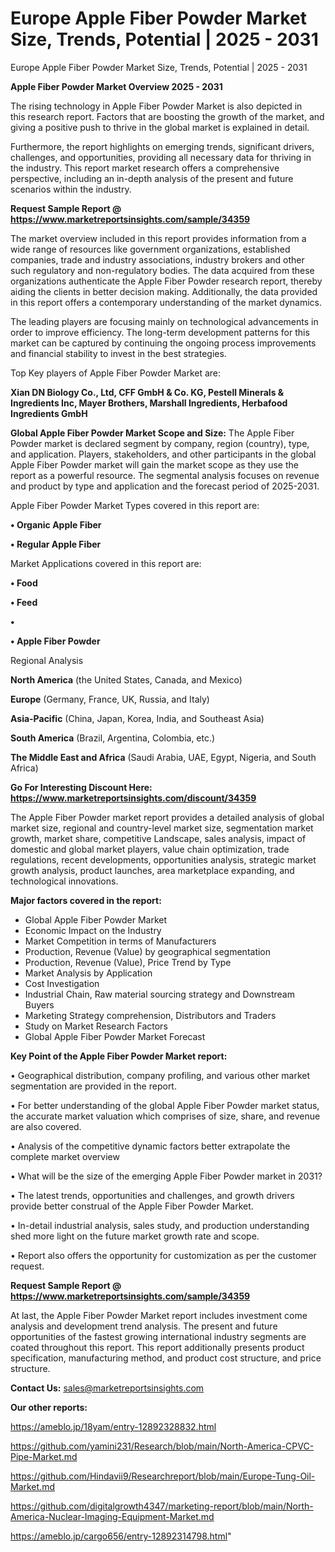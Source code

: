 # Europe Apple Fiber Powder Market Size, Trends, Potential | 2025 - 2031
Europe Apple Fiber Powder Market Size, Trends, Potential | 2025 - 2031

<Strong> Apple Fiber Powder Market Overview 2025 - 2031</strong>

The rising technology in Apple Fiber Powder Market is also depicted in this research report. Factors that are boosting the growth of the market, and giving a positive push to thrive in the global market is explained in detail.

Furthermore, the report highlights on emerging trends, significant drivers, challenges, and opportunities, providing all necessary data for thriving in the industry. This report market research offers a comprehensive perspective, including an in-depth analysis of the present and future scenarios within the industry.

<strong>Request Sample Report @ <a href=https://www.marketreportsinsights.com/sample/34359>https://www.marketreportsinsights.com/sample/34359</a></strong>

The market overview included in this report provides information from a wide range of resources like government organizations, established companies, trade and industry associations, industry brokers and other such regulatory and non-regulatory bodies. The data acquired from these organizations authenticate the Apple Fiber Powder research report, thereby aiding the clients in better decision making. Additionally, the data provided in this report offers a contemporary understanding of the market dynamics.

The leading players are focusing mainly on technological advancements in order to improve efficiency. The long-term development patterns for this market can be captured by continuing the ongoing process improvements and financial stability to invest in the best strategies.

Top Key players of Apple Fiber Powder Market are:

<strong>Xian DN Biology Co., Ltd, CFF GmbH & Co. KG, Pestell Minerals & Ingredients Inc, Mayer Brothers, Marshall Ingredients, Herbafood Ingredients GmbH</strong>

<strong><b>Global Apple Fiber Powder Market Scope and Size:</b></strong>
The Apple Fiber Powder market is declared segment by company, region (country), type, and application. Players, stakeholders, and other participants in the global Apple Fiber Powder market will gain the market scope as they use the report as a powerful resource. The segmental analysis focuses on revenue and product by type and application and the forecast period of 2025-2031.

Apple Fiber Powder Market Types covered in this report are:

<strong>•  Organic Apple Fiber

•  Regular Apple Fiber</strong>

Market Applications covered in this report are:

<strong>•  Food

•  Feed

•  

•  Apple Fiber Powder</strong> 

Regional Analysis

<strong>North America</strong> (the United States, Canada, and Mexico)

<strong>Europe</strong> (Germany, France, UK, Russia, and Italy)

<strong>Asia-Pacific</strong> (China, Japan, Korea, India, and Southeast Asia)

<strong>South America</strong> (Brazil, Argentina, Colombia, etc.)

<strong>The Middle East and Africa</strong> (Saudi Arabia, UAE, Egypt, Nigeria, and South Africa)

<strong>Go For Interesting Discount Here: <a href=https://www.marketreportsinsights.com/discount/34359>https://www.marketreportsinsights.com/discount/34359</a></strong>

The Apple Fiber Powder market report provides a detailed analysis of global market size, regional and country-level market size, segmentation market growth, market share, competitive Landscape, sales analysis, impact of domestic and global market players, value chain optimization, trade regulations, recent developments, opportunities analysis, strategic market growth analysis, product launches, area marketplace expanding, and technological innovations.

<strong><b>Major factors covered in the report:</b></strong>
<ul>
  <li>Global Apple Fiber Powder Market </li>
  <li>Economic Impact on the Industry</li>
  <li>Market Competition in terms of Manufacturers</li>
  <li>Production, Revenue (Value) by geographical segmentation</li>
  <li>Production, Revenue (Value), Price Trend by Type</li>
  <li>Market Analysis by Application</li>
  <li>Cost Investigation</li>
  <li>Industrial Chain, Raw material sourcing strategy and Downstream Buyers</li>
  <li>Marketing Strategy comprehension, Distributors and Traders</li>
  <li>Study on Market Research Factors</li>
  <li>Global Apple Fiber Powder Market Forecast</li>
</ul>

<strong><b>Key Point of the Apple Fiber Powder Market report:</b></strong>

• Geographical distribution, company profiling, and various other market segmentation are provided in the report.

• For better understanding of the global Apple Fiber Powder market status, the accurate market valuation which comprises of size, share, and revenue are also covered.

• Analysis of the competitive dynamic factors better extrapolate the complete market overview

• What will be the size of the emerging Apple Fiber Powder market in 2031?

• The latest trends, opportunities and challenges, and growth drivers provide better construal of the Apple Fiber Powder Market.

• In-detail industrial analysis, sales study, and production understanding shed more light on the future market growth rate and scope.

• Report also offers the opportunity for customization as per the customer request.

<strong>Request Sample Report @ <a href=https://www.marketreportsinsights.com/sample/34359>https://www.marketreportsinsights.com/sample/34359</a></strong>

At last, the Apple Fiber Powder Market report includes investment come analysis and development trend analysis. The present and future opportunities of the fastest growing international industry segments are coated throughout this report. This report additionally presents product specification, manufacturing method, and product cost structure, and price structure.

<strong>Contact Us:</strong>
sales@marketreportsinsights.com

<strong>Our other reports:</strong>

<a href=https://ameblo.jp/18yam/entry-12892328832.html>https://ameblo.jp/18yam/entry-12892328832.html</a>

<a href=https://github.com/yamini231/Research/blob/main/North-America-CPVC-Pipe-Market.md>https://github.com/yamini231/Research/blob/main/North-America-CPVC-Pipe-Market.md</a>

<a href=https://github.com/Hindavii9/Researchreport/blob/main/Europe-Tung-Oil-Market.md>https://github.com/Hindavii9/Researchreport/blob/main/Europe-Tung-Oil-Market.md</a>

<a href=https://github.com/digitalgrowth4347/marketing-report/blob/main/North-America-Nuclear-Imaging-Equipment-Market.md>https://github.com/digitalgrowth4347/marketing-report/blob/main/North-America-Nuclear-Imaging-Equipment-Market.md</a>

<a href=https://ameblo.jp/cargo656/entry-12892314798.html>https://ameblo.jp/cargo656/entry-12892314798.html</a>"
